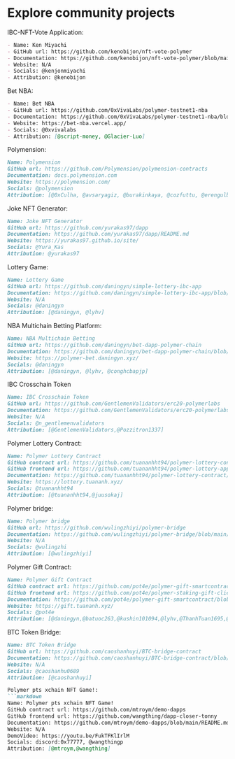 # Explore community projects

IBC-NFT-Vote Application:

```markdown
- Name: Ken Miyachi
- GitHub url: https://github.com/kenobijon/nft-vote-polymer
- Documentation: https://github.com/kenobijon/nft-vote-polymer/blob/main/README.md
- Website: N/A
- Socials: @kenjonmiyachi
- Attribution: @kenobijon
```

Bet NBA:

```markdown
- Name: Bet NBA
- GitHub url: https://github.com/0xVivaLabs/polymer-testnet1-nba
- Documentation: https://github.com/0xVivaLabs/polymer-testnet1-nba/blob/nba/README.md
- Website: https://bet-nba.vercel.app/
- Socials: @0xvivalabs
- Attribution: [@script-money, @Glacier-Luo]
```

Polymension:
```markdown
Name: Polymension
GitHub url: https://github.com/Polymension/polymension-contracts
Documentation: docs.polymension.com
Website: https://polymension.com/
Socials: @polymension
Attribution: [@0xCulha, @avsaryagiz, @burakinkaya, @cozfuttu, @erengulbahar]
```

Joke NFT Generator:
```markdown
Name: Joke NFT Generator
GitHub url: https://github.com/yurakas97/dapp
Documentation: https://github.com/yurakas97/dapp/README.md
Website: https://yurakas97.github.io/site/
Socials: @Yura_Kas
Attribution: @yurakas97
```

Lottery Game:
```markdown
Name: Lottery Game
GitHub url: https://github.com/daningyn/simple-lottery-ibc-app
Documentation: https://github.com/daningyn/simple-lottery-ibc-app/blob/master/README.md
Website: N/A
Socials: @daningyn
Attribution: [@daningyn, @lyhv]
```

NBA Multichain Betting Platform:
```markdown
Name: NBA Multichain Betting
GitHub url: https://github.com/daningyn/bet-dapp-polymer-chain
Documentation: https://github.com/daningyn/bet-dapp-polymer-chain/blob/master/README.md
Website: https://polymer-bet.daningyn.xyz/
Socials: @daningyn
Attribution: [@daningyn, @lyhv, @conghcbapjp]
```

IBC Crosschain Token
```markdown
Name: IBC Crosschain Token
GitHub url: https://github.com/GentlemenValidators/erc20-polymerlabs
Documentation: https://github.com/GentlemenValidators/erc20-polymerlabs/blob/main/report.md
Website: N/A
Socials: @n_gentlemenvalidators
Attribution: [@GentlemenValidators,@Pozzitron1337]
```

Polymer Lottery Contract:
```markdown
Name: Polymer Lottery Contract
GitHub contract url: https://github.com/tuananhht94/polymer-lottery-contract
GitHub frontend url: https://github.com/tuananhht94/polymer-lottery-app
Documentation: https://github.com/tuananhht94/polymer-lottery-contract/blob/main/README.md
Website: https://lottery.tuananh.xyz/
Socials: @tuananhht94
Attribution: [@tuananhht94,@juusokaj]
```

Polymer bridge:
```markdown
Name: Polymer bridge
GitHub url: https://github.com/wulingzhiyi/polymer-bridge
Documentation: https://github.com/wulingzhiyi/polymer-bridge/blob/main/README.md
Website: N/A
Socials: @wulingzhi
Attribution: [@wulingzhiyi]
```

Polymer Gift Contract:
```markdown
Name: Polymer Gift Contract
GitHub contract url: https://github.com/pot4e/polymer-gift-smartcontract
GitHub frontend url: https://github.com/pot4e/polymer-staking-gift-client
Documentation: https://github.com/pot4e/polymer-gift-smartcontract/blob/main/README.md
Website: https://gift.tuananh.xyz/
Socials: @pot4e
Attribution: [@daningyn,@batuoc263,@kushin101094,@lyhv,@ThanhTuan1695,@tuananhht94]
```

BTC Token Bridge:
```markdown
Name: BTC Token Bridge
GitHub url: https://github.com/caoshanhuyi/BTC-bridge-contract
Documentation: https://github.com/caoshanhuyi/BTC-bridge-contract/blob/main/README.md
Website: N/A
Socials: @caoshanhu0689
Attribution: [@caoshanhuyi]

Polymer pts xchain NFT Game!:
```markdown
Name: Polymer pts xchain NFT Game!
GitHub contract url: https://github.com/mtroym/demo-dapps
GitHub frontend url: https://github.com/wangthing/dapp-closer-tonny
Documentation: https://github.com/mtroym/demo-dapps/blob/main/README.md
Website: N/A
DemoVideo: https://youtu.be/FukTFKlIrlM
Socials: discord:0x77777, @wangthingp
Attribution: [@mtroym,@wangthing]
```